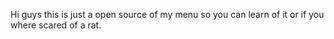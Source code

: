 Hi guys this is just a open source of my menu so you can learn of it or if you where scared of a rat.
